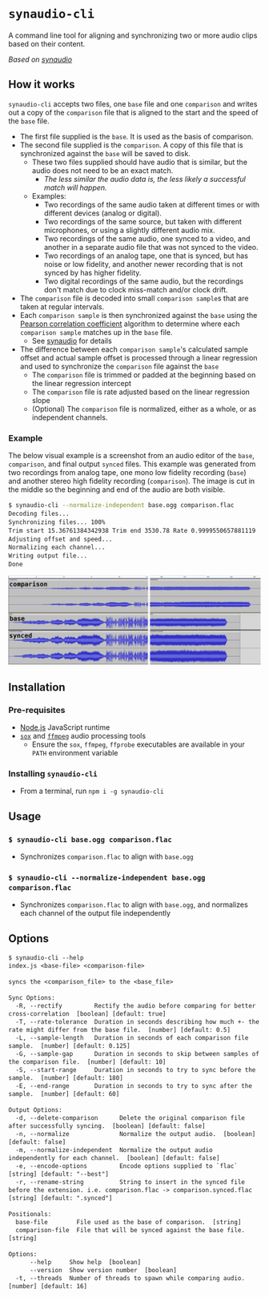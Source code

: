 # `synaudio-cli`

A command line tool for aligning and synchronizing two or more audio clips based on their content.

_Based on [synaudio](https://eshaz.github.io/synaudio)_

## How it works

`synaudio-cli` accepts two files, one `base` file and one `comparison` and writes out a copy of the `comparison` file that is aligned to the start and the speed of the `base` file.

* The first file supplied is the `base`. It is used as the basis of comparison.
* The second file supplied is the `comparison`. A copy of this file that is synchronized against the `base` will be saved to disk.
  * These two files supplied should have audio that is similar, but the audio does not need to be an exact match.
    * _The less similar the audio data is, the less likely a successful match will happen._
  * Examples:
    * Two recordings of the same audio taken at different times or with different devices (analog or digital).
    * Two recordings of the same source, but taken with different microphones, or using a slightly different audio mix.
    * Two recordings of the same audio, one synced to a video, and another in a separate audio file that was not synced to the video.
    * Two recordings of an analog tape, one that is synced, but has noise or low fidelity, and another newer recording that is not synced by has higher fidelity.
    * Two digital recordings of the same audio, but the recordings don't match due to clock miss-match and/or clock drift.
* The `comparison` file is decoded into small `comparison sample`s that are taken at regular intervals.
* Each `comparison sample` is then synchronized against the `base` using the [Pearson correlation coefficient](https://en.wikipedia.org/wiki/Pearson_correlation_coefficient) algorithm to determine where each `comparison sample` matches up in the `base` file.
  * See [synaudio](https://eshaz.github.io/synaudio) for details
* The difference between each `comparison sample`'s calculated sample offset and actual sample offset is processed through a linear regression and used to synchronize the `comparison` file against the `base`
  * The `comparison` file is trimmed or padded at the beginning based on the linear regression intercept
  * The `comparison` file is rate adjusted based on the linear regression slope
  * (Optional) The `comparison` file is normalized, either as a whole, or as independent channels.

### Example
The below visual example is a screenshot from an audio editor of the `base`, `comparison`, and final output `synced` files. This example was generated from two recordings from analog tape, one mono low fidelity recording (`base`) and another stereo high fidelity recording (`comparison`). The image is cut in the middle so the beginning and end of the audio are both visible.

```sh
$ synaudio-cli --normalize-independent base.ogg comparison.flac
Decoding files...
Synchronizing files... 100%
Trim start 15.36761384342938 Trim end 3530.78 Rate 0.9999550657881119
Adjusting offset and speed...
Normalizing each channel...
Writing output file...
Done
```
![Sync Example](docs/sync_example.png)

## Installation

### Pre-requisites
* [Node.js](https://nodejs.org/en/download) JavaScript runtime
* [`sox`](https://sourceforge.net/projects/sox/files/sox/14.4.2/) and [`ffmpeg`](https://ffmpeg.org/download.html) audio processing tools
  * Ensure the `sox`, `ffmpeg`, `ffprobe` executables are available in your `PATH` environment variable

### Installing `synaudio-cli`
* From a terminal, run `npm i -g synaudio-cli`

## Usage

### `$ synaudio-cli base.ogg comparison.flac`
* Synchronizes `comparison.flac` to align with `base.ogg`


### `$ synaudio-cli --normalize-independent base.ogg comparison.flac`
* Synchronizes `comparison.flac` to align with `base.ogg`, and normalizes each channel of the output file independently

## Options

```
$ synaudio-cli --help
index.js <base-file> <comparison-file>

syncs the <comparison_file> to the <base_file>

Sync Options:
  -R, --rectify         Rectify the audio before comparing for better cross-correlation  [boolean] [default: true]
  -T, --rate-tolerance  Duration in seconds describing how much +- the rate might differ from the base file.  [number] [default: 0.5]
  -L, --sample-length   Duration in seconds of each comparison file sample.  [number] [default: 0.125]
  -G, --sample-gap      Duration in seconds to skip between samples of the comparison file.  [number] [default: 10]
  -S, --start-range     Duration in seconds to try to sync before the sample.  [number] [default: 180]
  -E, --end-range       Duration in seconds to try to sync after the sample.  [number] [default: 60]

Output Options:
  -d, --delete-comparison      Delete the original comparison file after successfully syncing.  [boolean] [default: false]
  -n, --normalize              Normalize the output audio.  [boolean] [default: false]
  -m, --normalize-independent  Normalize the output audio independently for each channel.  [boolean] [default: false]
  -e, --encode-options         Encode options supplied to `flac`  [string] [default: "--best"]
  -r, --rename-string          String to insert in the synced file before the extension. i.e. comparison.flac -> comparison.synced.flac  [string] [default: ".synced"]

Positionals:
  base-file        File used as the base of comparison.  [string]
  comparison-file  File that will be synced against the base file.  [string]

Options:
      --help     Show help  [boolean]
      --version  Show version number  [boolean]
  -t, --threads  Number of threads to spawn while comparing audio.  [number] [default: 16]
```
